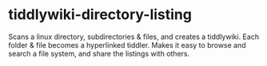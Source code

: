 # tiddlywiki-directory-listing
Scans a linux directory, subdirectories &amp; files, and creates a tiddlywiki. Each folder &amp; file becomes a hyperlinked tiddler. Makes it easy to browse and search a file system, and share the listings with others. 
